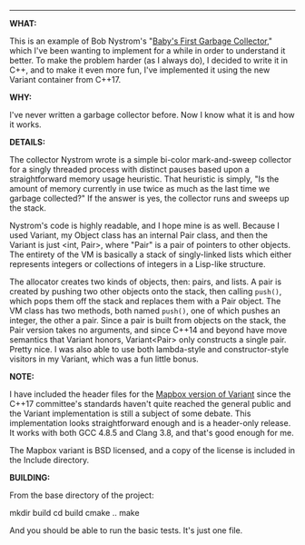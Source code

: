 ---
**WHAT:**

This is an example of Bob Nystrom's
"[Baby's First Garbage Collector](http://journal.stuffwithstuff.com/2013/12/08/babys-first-garbage-collector/),"
which I've been wanting to implement for a while in order to understand
it better.  To make the problem harder (as I always do), I decided to
write it in C++, and to make it even more fun, I've implemented it using
the new Variant container from C++17.

**WHY:**

I've never written a garbage collector before.  Now I know what it is
and how it works.

**DETAILS:**

The collector Nystrom wrote is a simple bi-color mark-and-sweep
collector for a singly threaded process with distinct pauses based upon
a straightforward memory usage heuristic.  That heuristic is simply, "Is
the amount of memory currently in use twice as much as the last time we
garbage collected?"  If the answer is yes, the collector runs and sweeps
up the stack.

Nystrom's code is highly readable, and I hope mine is as well.  Because
I used Variant, my Object class has an internal Pair class, and then the
Variant is just \<int, Pair\>, where "Pair" is a pair of pointers to
other objects.  The entirety of the VM is basically a stack of
singly-linked lists which either represents integers or collections of
integers in a Lisp-like structure.

The allocator creates two kinds of objects, then: pairs, and lists.  A
pair is created by pushing two other objects onto the stack, then
calling `push()`, which pops them off the stack and replaces them with a
Pair object.  The VM class has two methods, both named `push()`, one of
which pushes an integer, the other a pair.  Since a pair is built from
objects on the stack, the Pair version takes no arguments, and since
C++14 and beyond have move semantics that Variant honors,
Variant\<Pair\> only constructs a single pair.  Pretty nice.  I was also
able to use both lambda-style and constructor-style visitors in my
Variant, which was a fun little bonus.

**NOTE:**

I have included the header files for the
[Mapbox version of Variant](https://github.com/mapbox/variant) since the
C++17 committee's standards haven't quite reached the general public and
the Variant implementation is still a subject of some debate.  This
implementation looks straightforward enough and is a header-only
release.  It works with both GCC 4.8.5 and Clang 3.8, and that's good
enough for me.

The Mapbox variant is BSD licensed, and a copy of the license is
included in the Include directory.

**BUILDING:**

From the base directory of the project:

mkdir build
cd build
cmake ..
make

And you should be able to run the basic tests.  It's just one file.
